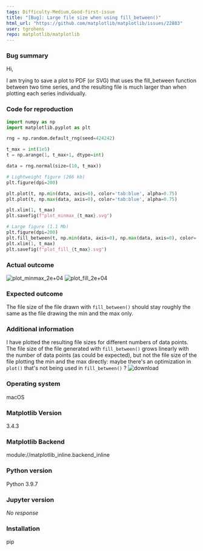 ```yaml
---
tags: Difficulty-Medium,Good-first-issue
title: "[Bug]: Large file size when using fill_between()"
html_url: "https://github.com/matplotlib/matplotlib/issues/22803"
user: tgrohens
repo: matplotlib/matplotlib
---
```


### Bug summary

Hi,

I am trying to save a plot to PDF (or SVG) that uses the fill_between function between two time series, and the resulting file is much larger than when plotting each series individually.


### Code for reproduction

```python
import numpy as np
import matplotlib.pyplot as plt

rng = np.random.default_rng(seed=424242)

t_max = int(1e5)
t = np.arange(1, t_max+1, dtype=int)

data = rng.normal(size=(10, t_max))

# Lightweight figure (266 kb)
plt.figure(dpi=200)

plt.plot(t, np.min(data, axis=0), color='tab:blue', alpha=0.75)
plt.plot(t, np.max(data, axis=0), color='tab:blue', alpha=0.75)

plt.xlim(1, t_max)
plt.savefig(f"plot_minmax_{t_max}.svg")

# Large figure (1.1 Mb)
plt.figure(dpi=200)
plt.fill_between(t, np.min(data, axis=0), np.max(data, axis=0), color='tab:blue', alpha=0.5)
plt.xlim(1, t_max)
plt.savefig(f"plot_fill_{t_max}.svg")
```


### Actual outcome

![plot_minmax_2e+04](https://user-images.githubusercontent.com/302936/162471136-c0eb13ff-f606-4dc7-8e62-d6fc693ec01e.svg)
![plot_fill_2e+04](https://user-images.githubusercontent.com/302936/162471144-7e9f479d-0d2e-4d6d-8359-948417c2c8ac.svg)



### Expected outcome

The file size of the file drawn with `fill_between()` should stay roughly the same as the file drawing the min and the max only.

### Additional information

I have plotted the resulting file sizes for different numbers of data points.
The file size of the file generated with `fill_between()` grows linearly with the number of data points (as could be expected), but not the file size of the file plotting the min and the max directly: maybe there's an optimization in `plot()` that's not being used in `fill_between()` ?
![download](https://user-images.githubusercontent.com/302936/162469458-5b5ec3bc-5f9d-45fb-bf89-b57c850b5c08.png)


### Operating system

macOS

### Matplotlib Version

3.4.3

### Matplotlib Backend

module://matplotlib_inline.backend_inline

### Python version

Python 3.9.7

### Jupyter version

_No response_

### Installation

pip